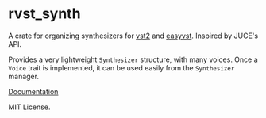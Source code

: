 # rvst_synth

A crate for organizing synthesizers for [vst2](https://github.com/overdrivenpotato/rust-vst2) and [easyvst](https://github.com/Boscop/easyvst).  Inspired by JUCE's API.

Provides a very lightweight `Synthesizer` structure, with many voices.  Once a `Voice` trait is implemented, it can be used easily from the `Synthesizer` manager.

[Documentation](https://piedoom.github.io/rvst_synth)

MIT License. 
